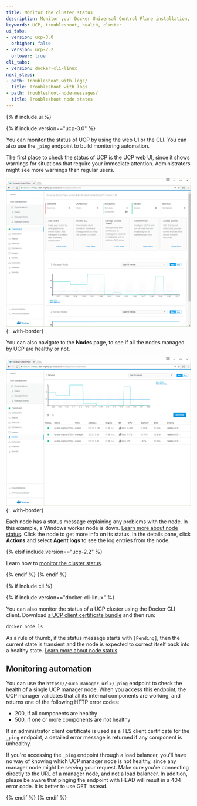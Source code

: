 ```yaml
---
title: Monitor the cluster status
description: Monitor your Docker Universal Control Plane installation, and learn how to troubleshoot it.
keywords: UCP, troubleshoot, health, cluster
ui_tabs:
- version: ucp-3.0
  orhigher: false
- version: ucp-2.2
  orlower: true
cli_tabs:
- version: docker-cli-linux
next_steps:
- path: troubleshoot-with-logs/
  title: Troubleshoot with logs
- path: troubleshoot-node-messages/
  title: Troubleshoot node states
---
```

{% if include.ui %}

{% if include.version=="ucp-3.0" %}

You can monitor the status of UCP by using the web UI or the CLI.
You can also use the `_ping` endpoint to build monitoring automation.

The first place to check the status of UCP is the UCP web UI, since it
shows warnings for situations that require your immediate attention.
Administrators might see more warnings than regular users.

![UCP dashboard](../../images/monitor-ucp-0.png){: .with-border}

You can also navigate to the **Nodes** page, to see if all the nodes
managed by UCP are healthy or not.

![UCP dashboard](../../images/monitor-ucp-1.png){: .with-border}

Each node has a status message explaining any problems with the node.
In this example, a Windows worker node is down. 
[Learn more about node status](troubleshoot-node-messages.md).
Click the node to get more info on its status. In the details pane, click
**Actions** and select **Agent logs** to see the log entries from the
node. 

{% elsif include.version=="ucp-2.2" %}

Learn how to [monitor the cluster status](/datacenter/ucp/2.2/guides/admin/monitor-and-troubleshoot/index.md).

{% endif %}
{% endif %}

{% if include.cli %}

{% if include.version=="docker-cli-linux" %}

You can also monitor the status of a UCP cluster using the Docker CLI client.
Download [a UCP client certificate bundle](../../user/access-ucp/cli-based-access.md)
and then run:

```bash
docker node ls
```

As a rule of thumb, if the status message starts with `[Pending]`, then the
current state is transient and the node is expected to correct itself back
into a healthy state. [Learn more about node status](troubleshoot-node-messages.md).

## Monitoring automation

You can use the `https://<ucp-manager-url>/_ping` endpoint to check the health
of a single UCP manager node. When you access this endpoint, the UCP manager
validates that all its internal components are working, and returns one of the
following HTTP error codes:

* 200, if all components are healthy
* 500, if one or more components are not healthy

If an administrator client certificate is used as a TLS client certificate for
the `_ping` endpoint, a detailed error message is returned if any component is
unhealthy.

If you're accessing the `_ping` endpoint through a load balancer, you'll have no
way of knowing which UCP manager node is not healthy, since any manager node
might be serving your request. Make sure you're connecting directly to the
URL of a manager node, and not a load balancer. In addition, please be aware that
pinging the endpoint with HEAD will result in a 404 error code. It is better to 
use GET instead.

{% endif %}
{% endif %}
